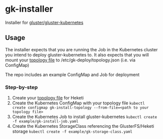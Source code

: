 # gk-installer
Installer for [gluster/gluster-kubernetes](https://github.com/gluster/gluster-kubernetes)

## Usage
The installer expects that you are running the Job in the Kubernetes cluster you intend to deploy gluster-kubernetes to. It also expects that you will mount your [topology file](https://github.com/heketi/heketi/wiki/Setting-up-the-topology) to /etc/gk-deploy/topology.json (i.e. via ConfigMap)

The repo includes an example ConfigMap and Job for deployment

### Step-by-step
1. Create your [topology file](https://github.com/heketi/heketi/wiki/Setting-up-the-topology) for Heketi
2. Create the Kubernetes ConfigMap with your topology file
  `kubectl create configmap gk-install-topology --from-file=<path to your topology file>`
3. Create the Kubernetes Job to install gluster-kubernetes
  `kubectl create -f example/gk-install-job.yaml`
4. Create the Kubernetes StorageClass referencing the GlusterFS/Heketi storage
  `kubectl create -f example/gk-storage-class.yaml`
